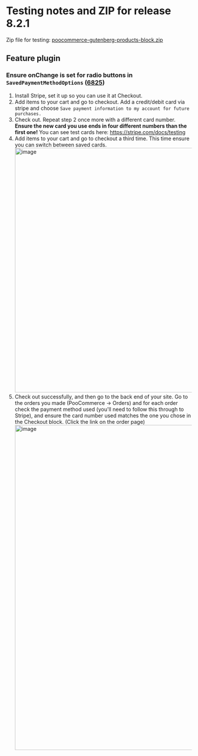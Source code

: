 # Testing notes and ZIP for release 8.2.1

Zip file for testing: [poocommerce-gutenberg-products-block.zip](https://github.com/poocommerce/poocommerce-blocks/files/9250889/poocommerce-gutenberg-products-block.zip)

## Feature plugin

### Ensure onChange is set for radio buttons in `SavedPaymentMethodOptions` ([6825](https://github.com/poocommerce/poocommerce-blocks/pull/6825))

1.  Install Stripe, set it up so you can use it at Checkout.
2.  Add items to your cart and go to checkout. Add a credit/debit card via stripe and choose `Save payment information to my account for future purchases.`
3.  Check out. Repeat step 2 once more with a different card number. **Ensure the new card you use ends in four different numbers than the first one!** You can see test cards here: <https://stripe.com/docs/testing>
4.  Add items to your cart and go to checkout a third time. This time ensure you can switch between saved cards.
    <img width="662" alt="image" src="https://user-images.githubusercontent.com/5656702/182586601-d0cd308f-b8fa-45f3-9ce6-1b2f142d13c3.png">
5.  Check out successfully, and then go to the back end of your site. Go to the orders you made (PooCommerce -> Orders) and for each order check the payment method used (you'll need to follow this through to Stripe), and ensure the card number used matches the one you chose in the Checkout block. (Click the link on the order page)
    <img width="880" alt="image" src="https://user-images.githubusercontent.com/5656702/182587320-4f8e511a-b4cc-4420-a91a-cb2732617183.png">
